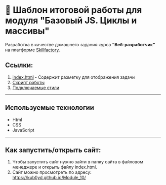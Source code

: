 
# 🚀 Шаблон итоговой работы для модуля "Базовый JS. Циклы и массивы"
Разработка в качестве домашнего задания курса **"Веб-разработчик"** на платформе [Skillfactory](https://skillfactory.ru/).

## Ссылки:
1. [index.html](index.html) - Содержит разметку для отображения задачи
2. [Скрипт работы](./js/index.js)
3. [Подключаемые стили](./css/index.css)


---

## Используемые технологии
* Html
* CSS 
* JavaScript

---
## Как запустить/открыть сайт:
 1. Чтобы запустить сайт нужно зайти в папку сайта в файловом менеджере и открыть файлу index.html.
 2. Сайт можно просмотреть по адресу: https://kub0yd.github.io/Module_10/